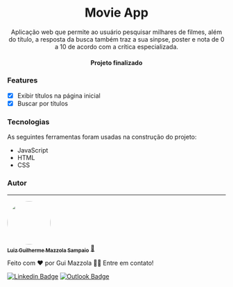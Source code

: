 <h1 align="center">Movie App</h1>

<p align="center">Aplicação web que permite ao usuário pesquisar milhares de filmes, além do título, a resposta da busca também traz a sua sinpse, poster e nota de 0 a 10 de acordo com a crítica especializada.</p>

<h4 align="center"> 
	Projeto finalizado
</h4>

### Features

- [x] Exibir títulos na página inicial
- [x] Buscar por títulos

### Tecnologias

As seguintes ferramentas foram usadas na construção do projeto:

- JavaScript
- HTML
- CSS

### Autor
---

<a href="https://github.com/guimazzola">
 <img style="border-radius: 50%;" src="https://avatars.githubusercontent.com/u/79106778?v=4" width="100px;" alt=""/>
 <br />
 <sub><b>Luiz Guilherme Mazzola Sampaio</b></sub></a> <a href="https://github.com/guimazzola" title="Rocketseat">🚀</a>


Feito com ❤️ por Gui Mazzola 👋🏽 Entre em contato!

[![Linkedin Badge](https://img.shields.io/badge/-Guilherme-blue?style=flat-square&logo=Linkedin&logoColor=white&link=https://www.linkedin.com/in/guimazzola/)](https://www.linkedin.com/in/guimazzola/) 
[![Outlook Badge](https://img.shields.io/badge/-sampaiomazzola@gmail.com-c14438?style=flat-square&logo=Gmail&logoColor=white&link=mailto:sampaiomazzola@gmail.com)](mailto:sampaiomazzola@gmail.com)

